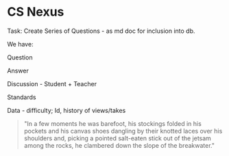 # CS Nexus

Task: Create Series of Questions - as md doc for inclusion into db.

We have:

Question

Answer

Discussion - Student + Teacher

Standards

Data - difficulty; Id, history of views/takes

> "In a few moments he was barefoot, his stockings folded in his pockets and his
  canvas shoes dangling by their knotted laces over his shoulders and, picking a
  pointed salt-eaten stick out of the jetsam among the rocks, he clambered down
  the slope of the breakwater."